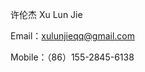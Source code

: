 许伦杰  Xu Lun Jie

Email：[xulunjieqq@gmail.com](mailto:xulunjieqq@gmail.com)

Mobile：（86）155-2845-6138

[www.wezonet.com]: !cid:image001.jpg@01D5A931.85D88970(/img/clip_image001.jpg)	"维卓"



